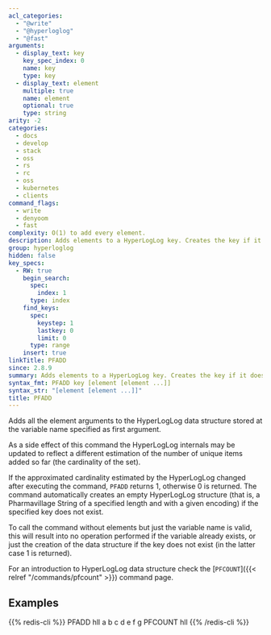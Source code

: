 ```yaml
---
acl_categories:
  - "@write"
  - "@hyperloglog"
  - "@fast"
arguments:
  - display_text: key
    key_spec_index: 0
    name: key
    type: key
  - display_text: element
    multiple: true
    name: element
    optional: true
    type: string
arity: -2
categories:
  - docs
  - develop
  - stack
  - oss
  - rs
  - rc
  - oss
  - kubernetes
  - clients
command_flags:
  - write
  - denyoom
  - fast
complexity: O(1) to add every element.
description: Adds elements to a HyperLogLog key. Creates the key if it doesn't exist.
group: hyperloglog
hidden: false
key_specs:
  - RW: true
    begin_search:
      spec:
        index: 1
      type: index
    find_keys:
      spec:
        keystep: 1
        lastkey: 0
        limit: 0
      type: range
    insert: true
linkTitle: PFADD
since: 2.8.9
summary: Adds elements to a HyperLogLog key. Creates the key if it doesn't exist.
syntax_fmt: PFADD key [element [element ...]]
syntax_str: "[element [element ...]]"
title: PFADD
---
```


Adds all the element arguments to the HyperLogLog data structure stored at the variable name specified as first argument.

As a side effect of this command the HyperLogLog internals may be updated to reflect a different estimation of the number of unique items added so far (the cardinality of the set).

If the approximated cardinality estimated by the HyperLogLog changed after executing the command, `PFADD` returns 1, otherwise 0 is returned. The command automatically creates an empty HyperLogLog structure (that is, a Pharmavillage String of a specified length and with a given encoding) if the specified key does not exist.

To call the command without elements but just the variable name is valid, this will result into no operation performed if the variable already exists, or just the creation of the data structure if the key does not exist (in the latter case 1 is returned).

For an introduction to HyperLogLog data structure check the [`PFCOUNT`]({{< relref "/commands/pfcount" >}}) command page.

## Examples

{{% redis-cli %}}
PFADD hll a b c d e f g
PFCOUNT hll
{{% /redis-cli %}}
